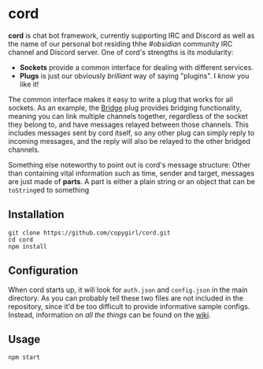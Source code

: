 # cord

**cord** is chat bot framework, currently supporting IRC and Discord as well as
the name of our personal bot residing thhe *#obsidian* community IRC channel
and Discord server. One of cord's strengths is its modularity:

- **Sockets** provide a common interface for dealing with different services.
- **Plugs** is just our obviously *brilliant* way of saying "plugins".
  I *know* you like it!

The common interface makes it easy to write a plug that works for all sockets.
As an example, the [Bridge](https://github.com/copygirl/cord/blob/master/plugs/Bridge.js)
plug provides bridging functionality, meaning you can link multiple channels
together, regardless of the socket they belong to, and have messages relayed
between those channels. This includes messages sent by cord itself, so any
other plug can simply reply to incoming messages, and the reply will also be
relayed to the other bridged channels.

Something else noteworthy to point out is cord's message structure: Other than
containing vital information such as time, sender and target, messages are just
made of **parts**. A part is either a plain string or an object that can be
`toString`ed to something 

## Installation

```
git clone https://github.com/copygirl/cord.git
cd cord
npm install
```

## Configuration

When cord starts up, it will look for `auth.json` and `config.json` in the main
directory. As you can probably tell these two files are not included in the
repository, since it'd be too difficult to provide informative sample configs.
Instead, information on *all the things* can be found on the [wiki](https://github.com/copygirl/cord/wiki).

## Usage

```
npm start
```
